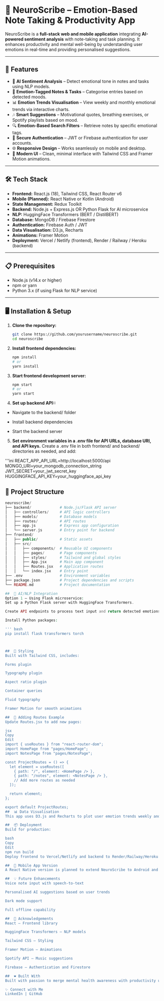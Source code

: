 # 📝 NeuroScribe – Emotion-Based Note Taking & Productivity App

NeuroScribe is a **full-stack web and mobile application** integrating **AI-powered sentiment analysis** with note-taking and task planning. It enhances productivity and mental well-being by understanding user emotions in real-time and providing personalised suggestions.

---

## 🚀 Features

- 🧠 **AI Sentiment Analysis** – Detect emotional tone in notes and tasks using NLP models.
- 📝 **Emotion-Tagged Notes & Tasks** – Categorise entries based on detected moods.
- 📊 **Emotion Trends Visualisation** – View weekly and monthly emotional trends via interactive charts.
- 🎶 **Smart Suggestions** – Motivational quotes, breathing exercises, or Spotify playlists based on mood.
- 🔍 **Emotion-Based Search Filters** – Retrieve notes by specific emotional tags.
- 🔐 **Secure Authentication** – JWT or Firebase authentication for user accounts.
- 🌐 **Responsive Design** – Works seamlessly on mobile and desktop.
- 🎨 **Modern UI** – Clean, minimal interface with Tailwind CSS and Framer Motion animations.

---

## 🛠️ Tech Stack

- **Frontend:** React.js (18), Tailwind CSS, React Router v6
- **Mobile (Planned):** React Native or Kotlin (Android)
- **State Management:** Redux Toolkit
- **Backend:** Node.js + Express.js OR Python Flask for AI microservice
- **NLP:** HuggingFace Transformers (BERT / DistilBERT)
- **Database:** MongoDB / Firebase Firestore
- **Authentication:** Firebase Auth / JWT
- **Data Visualisation:** D3.js, Recharts
- **Animations:** Framer Motion
- **Deployment:** Vercel / Netlify (frontend), Render / Railway / Heroku (backend)

---

## 📋 Prerequisites

- Node.js (v14.x or higher)
- npm or yarn
- Python 3.x (if using Flask for NLP service)

---

## 🖥️ Installation & Setup

1. **Clone the repository:**

   ```bash
   git clone https://github.com/yourusername/neuroscribe.git
   cd neuroscribe
   
2. **Install frontend dependencies:**
   
   ```bash
   npm install
   # or
   yarn install
3. **Start frontend development server:**
   
    ```bash
   npm start
   # or
   yarn start

4. **Set up backend API::**

- Navigate to the backend/ folder

- Install backend dependencies

- Start the backend server

5. **Set environment variables in a .env file for API URLs, database URI, and API keys.**
   Create a .env file in both frontend/ and backend/ directories as needed, and add:

'''ini
   REACT_APP_API_URL=http://localhost:5000/api
MONGO_URI=your_mongodb_connection_string
JWT_SECRET=your_jwt_secret_key
HUGGINGFACE_API_KEY=your_huggingface_api_key

##  📁 Project Structure
```php
neuroscribe/
├── backend/             # Node.js/Flask API server
│   ├── controllers/     # API logic controllers
│   ├── models/          # Database models
│   ├── routes/          # API routes
│   ├── app.js           # Express app configuration
│   └── server.js        # Entry point for backend
├── frontend/
│   ├── public/          # Static assets
│   ├── src/
│   │   ├── components/  # Reusable UI components
│   │   ├── pages/       # Page components
│   │   ├── styles/      # Tailwind and global styles
│   │   ├── App.jsx      # Main app component
│   │   ├── Routes.jsx   # Application routes
│   │   └── index.jsx    # Entry point
├── .env                 # Environment variables
├── package.json         # Project dependencies and scripts
└── README.md            # Project documentation

##  🧠 AI/NLP Integration
Option 1 – Using Flask microservice:
Set up a Python Flask server with HuggingFace Transformers.

Create API endpoints to process text input and return detected emotions.

Install Python packages:

''' bash
pip install flask transformers torch



##  🎨 Styling
Built with Tailwind CSS, includes:

Forms plugin

Typography plugin

Aspect ratio plugin

Container queries

Fluid typography

Framer Motion for smooth animations

##  🔄 Adding Routes Example
Update Routes.jsx to add new pages:

jsx
Copy
Edit
import { useRoutes } from "react-router-dom";
import HomePage from "pages/HomePage";
import NotesPage from "pages/NotesPage";

const ProjectRoutes = () => {
  let element = useRoutes([
    { path: "/", element: <HomePage /> },
    { path: "/notes", element: <NotesPage /> },
    // Add more routes as needed
  ]);

  return element;
};

export default ProjectRoutes;
##  📊 Data Visualisation
This app uses D3.js and Recharts to plot user emotion trends weekly and monthly for better mental health awareness.

##  📦 Deployment
Build for production:

bash
Copy
Edit
npm run build
Deploy frontend to Vercel/Netlify and backend to Render/Railway/Heroku.

##  📱 Mobile App Version
A React Native version is planned to extend NeuroScribe to Android and iOS with the same backend API for seamless cross-platform usage.

##  💡 Future Enhancements
Voice note input with speech-to-text

Personalised AI suggestions based on user trends

Dark mode support

Full offline capability

##  🙏 Acknowledgements
React – Frontend library

HuggingFace Transformers – NLP models

Tailwind CSS – Styling

Framer Motion – Animations

Spotify API – Music suggestions

Firebase – Authentication and Firestore

##  ❤️ Built With
Built with passion to merge mental health awareness with productivity using modern web and AI technologies.

✨ Connect with Me
LinkedIn | GitHub




